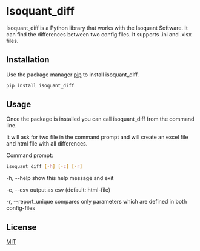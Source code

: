 # Isoquant_diff

Isoquant_diff is a Python library that works with the  Isoquant Software. It can find the differences between two config files.
It supports .ini and .xlsx files.

## Installation

Use the package manager [pip](https://pip.pypa.io/en/stable/) to install isoquant_diff.

```bash
pip install isoquant_diff
```

## Usage

Once the package is installed you can call isoquant_diff from the command line.

It will ask for two file in the command prompt and will create an excel file and html file with all differences.

Command prompt:

```bash
isoquant_diff [-h] [-c] [-r]
```
-h, --help           show this help message and exit

-c, --csv            output as csv (default: html-file)

-r, --report_unique  compares only parameters which are defined in both config-files


## License
[MIT](https://choosealicense.com/licenses/mit/)